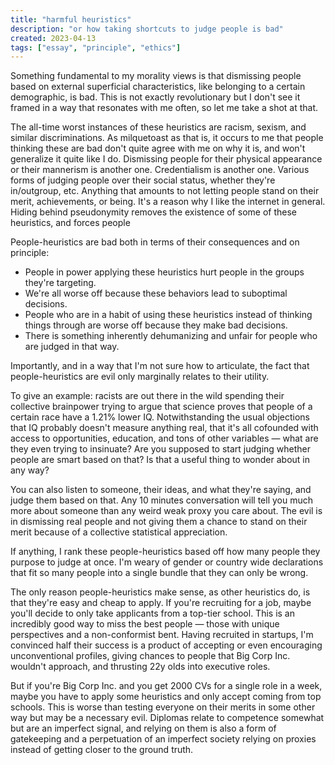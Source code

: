 ```yaml
---
title: "harmful heuristics"
description: "or how taking shortcuts to judge people is bad"
created: 2023-04-13
tags: ["essay", "principle", "ethics"]
---
```


Something fundamental to my morality views is that dismissing people based on external superficial characteristics, like belonging to a certain demographic, is bad. This is not exactly revolutionary but I don't see it framed in a way that resonates with me often, so let me take a shot at that.

The all-time worst instances of these heuristics are racism, sexism, and similar discriminations. As milquetoast as that is, it occurs to me that people thinking these are bad don't quite agree with me on why it is, and won't generalize it quite like I do.
Dismissing people for their physical appearance or their mannerism is another one. Credentialism is another one. Various forms of judging people over their social status, whether they're in/outgroup, etc. Anything that amounts to not letting people stand on their merit, achievements, or being.
It's a reason why I like the internet in general. Hiding behind pseudonymity removes the existence of some of these heuristics, and forces people

People-heuristics are bad both in terms of their consequences and on principle:

- People in power applying these heuristics hurt people in the groups they're targeting.
- We're all worse off because these behaviors lead to suboptimal decisions.
- People who are in a habit of using these heuristics instead of thinking things through are worse off because they make bad decisions.
- There is something inherently dehumanizing and unfair for people who are judged in that way.

Importantly, and in a way that I'm not sure how to articulate, the fact that people-heuristics are evil only marginally relates to their utility.

To give an example: racists are out there in the wild spending their collective brainpower trying to argue that science proves that people of a certain race have a 1.21% lower IQ. Notwithstanding the usual objections that IQ probably doesn't measure anything real, that it's all cofounded with access to opportunities, education, and tons of other variables — what are they even trying to insinuate? Are you supposed to start judging whether people are smart based on that? Is that a useful thing to wonder about in any way?

You can also listen to someone, their ideas, and what they're saying, and judge them based on that. Any 10 minutes conversation will tell you much more about someone than any weird weak proxy you care about. The evil is in dismissing real people and not giving them a chance to stand on their merit because of a collective statistical appreciation.

If anything, I rank these people-heuristics based off how many people they purpose to judge at once. I'm weary of gender or country wide declarations that fit so many people into a single bundle that they can only be wrong.

The only reason people-heuristics make sense, as other heuristics do, is that they're easy and cheap to apply. If you're recruiting for a job, maybe you'll decide to only take applicants from a top-tier school. This is an incredibly good way to miss the best people — those with unique perspectives and a non-conformist bent. Having recruited in startups, I'm convinced half their success is a product of accepting or even encouraging unconventional profiles, giving chances to people that Big Corp Inc. wouldn't approach, and thrusting 22y olds into executive roles.

But if you're Big Corp Inc. and you get 2000 CVs for a single role in a week, maybe you have to apply some heuristics and only accept coming from top schools. This is worse than testing everyone on their merits in some other way but may be a necessary evil. Diplomas relate to competence somewhat but are an imperfect signal, and relying on them is also a form of gatekeeping and a perpetuation of an imperfect society relying on proxies instead of getting closer to the ground truth.

